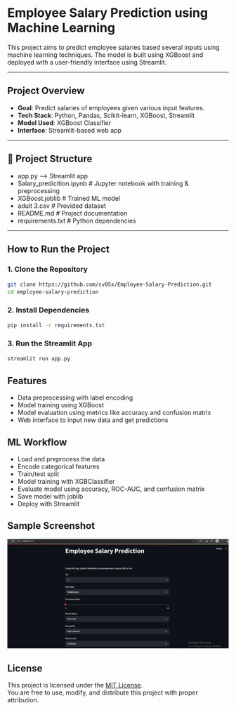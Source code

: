 # Employee Salary Prediction using Machine Learning

This project aims to predict employee salaries based several inputs using machine learning techniques. The model is built using XGBoost and deployed with a user-friendly interface using Streamlit.

---

## Project Overview

- **Goal**: Predict salaries of employees given various input features.
- **Tech Stack**: Python, Pandas, Scikit-learn, XGBoost, Streamlit
- **Model Used**: XGBoost Classifier
- **Interface**: Streamlit-based web app

---

## 📂 Project Structure

- app.py --> Streamlit app
- Salary_predicition.ipynb # Jupyter notebook with training & preprocessing
- XGBoost.joblib # Trained ML model
- adult 3.csv # Provided dataset
- README.md # Project documentation
- requirements.txt # Python dependencies

---

##  How to Run the Project

### 1. Clone the Repository
```bash
git clone https://github.com/cv05x/Employee-Salary-Prediction.git
cd employee-salary-prediction

```
### 2. Install Dependencies
```bash
pip install -r requirements.txt

```

### 3. Run the Streamlit App
```bash
streamlit run app.py

```


## Features
- Data preprocessing with label encoding
- Model training using XGBoost
- Model evaluation using metrics like accuracy and confusion matrix
- Web interface to input new data and get predictions

## ML Workflow
- Load and preprocess the data
- Encode categorical features
- Train/test split
- Model training with XGBClassifier
- Evaluate model using accuracy, ROC-AUC, and confusion matrix
- Save model with joblib
- Deploy with Streamlit

## Sample Screenshot

![Streamlit App](images/Example.png)

## License

This project is licensed under the [MIT License](LICENSE).  
You are free to use, modify, and distribute this project with proper attribution.




